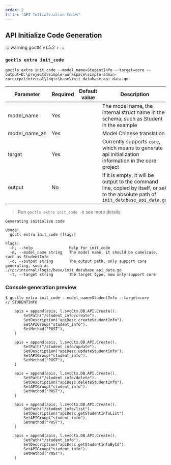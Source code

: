 ```yaml
---
order: 2
title: "API Initialization Codes"
---
```


## API Initialize Code Generation

::: warning
goctls v1.5.2 +
:::

### `goctls extra init_code`

```shell
goctls extra init_code --model_name=StudentInfo --target=core --output=D:\projects\simple-workspace\simple-admin-core\rpc\internal\logic\base\init_database_api_data.go
```

| Parameter     | Required | Default value | Description                                                                                                                         |
| ------------- | -------- | ------------- | ----------------------------------------------------------------------------------------------------------------------------------- |
| model_name    | Yes      |               | The model name, the internal struct name in the schema, such as Student in the example                                              |
| model_name_zh | Yes      |               | Model Chinese translation                                                                                                           |
| target        | Yes      |               | Currently supports `core`, which means to generate api initialization information in the core project                               |
| output        | No       |               | If it is empty, it will be output to the command line, copied by itself, or set to the absolute path of `init_database_api_data.go` |

> Run `goctls extra init_code -h` see more details

```shell
Generating initialize code

Usage:
  goctl extra init_code [flags]

Flags:
  -h, --help                help for init_code
  -m, --model_name string   The model name, it should be camelcase, such as StudentInfo
  -o, --output string       The output path, only support core generating, such as ./rpc/internal/logic/base/init_database_api_data.go
  -t, --target string       The target type, now only support core
```

### Console generation preview

```text
$ goctls extra init_code --model_name=StudentInfo --target=core
// STUDENTINFO

    apis = append(apis, l.svcCtx.DB.API.Create().
        SetPath("/student_info/create").
        SetDescription("apiDesc.createStudentInfo").
        SetAPIGroup("student_info").
        SetMethod("POST"),
    )

    apis = append(apis, l.svcCtx.DB.API.Create().
        SetPath("/student_info/update").
        SetDescription("apiDesc.updateStudentInfo").
        SetAPIGroup("student_info").
        SetMethod("POST"),
    )

    apis = append(apis, l.svcCtx.DB.API.Create().
        SetPath("/student_info/delete").
        SetDescription("apiDesc.deleteStudentInfo").
        SetAPIGroup("student_info").
        SetMethod("POST"),
    )

    apis = append(apis, l.svcCtx.DB.API.Create().
        SetPath("/student_info/list").
        SetDescription("apiDesc.getStudentInfoList").
        SetAPIGroup("student_info").
        SetMethod("POST"),
    )

    apis = append(apis, l.svcCtx.DB.API.Create().
        SetPath("/student_info").
        SetDescription("apiDesc.getStudentInfoById").
        SetAPIGroup("student_info").
        SetMethod("POST"),
    )

```
